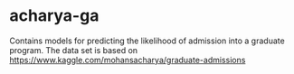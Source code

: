 # acharya-ga
Contains models for predicting the likelihood of admission into a graduate program. The data set is based on https://www.kaggle.com/mohansacharya/graduate-admissions
